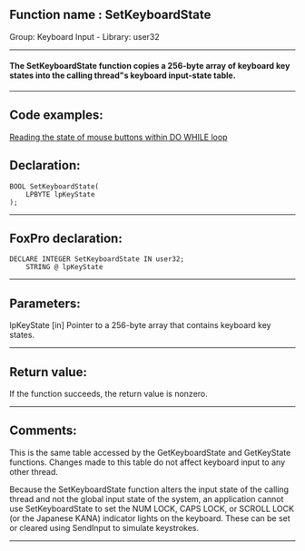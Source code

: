 
## Function name : SetKeyboardState
Group: Keyboard Input - Library: user32    
***  


#### The SetKeyboardState function copies a 256-byte array of keyboard key states into the calling thread"s keyboard input-state table. 
***  


## Code examples:
[Reading the state of mouse buttons within DO WHILE loop](../../samples/sample_280.md)  

## Declaration:
```foxpro  
BOOL SetKeyboardState(
	LPBYTE lpKeyState
);  
```  
***  


## FoxPro declaration:
```foxpro  
DECLARE INTEGER SetKeyboardState IN user32;
	STRING @ lpKeyState  
```  
***  


## Parameters:
lpKeyState
[in] Pointer to a 256-byte array that contains keyboard key states.   
***  


## Return value:
If the function succeeds, the return value is nonzero.  
***  


## Comments:
This is the same table accessed by the GetKeyboardState and GetKeyState functions. Changes made to this table do not affect keyboard input to any other thread.   
  
Because the SetKeyboardState function alters the input state of the calling thread and not the global input state of the system, an application cannot use SetKeyboardState to set the NUM LOCK, CAPS LOCK, or SCROLL LOCK (or the Japanese KANA) indicator lights on the keyboard. These can be set or cleared using SendInput to simulate keystrokes.  
  
***  

